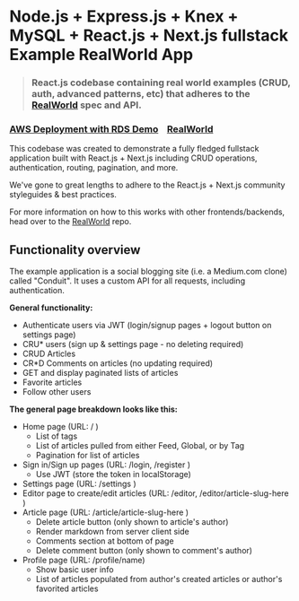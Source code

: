 # Node.js + Express.js + Knex + MySQL + React.js + Next.js fullstack Example RealWorld App

> ### React.js codebase containing real world examples (CRUD, auth, advanced patterns, etc) that adheres to the [RealWorld](https://github.com/gothinkster/realworld) spec and API.

### [AWS Deployment with RDS Demo](http://wade-realworld-app-demo.com)&nbsp;&nbsp;&nbsp;&nbsp;[RealWorld](https://github.com/gothinkster/realworld)

This codebase was created to demonstrate a fully fledged fullstack application built with React.js + Next.js including CRUD operations, authentication, routing, pagination, and more.

We've gone to great lengths to adhere to the React.js + Next.js community styleguides & best practices.

For more information on how to this works with other frontends/backends, head over to the [RealWorld](https://github.com/gothinkster/realworld) repo.

## Functionality overview

The example application is a social blogging site (i.e. a Medium.com clone) called "Conduit". It uses a custom API for all requests, including authentication.

**General functionality:**

- Authenticate users via JWT (login/signup pages + logout button on settings page)
- CRU* users (sign up & settings page - no deleting required)
- CRUD Articles
- CR*D Comments on articles (no updating required)
- GET and display paginated lists of articles
- Favorite articles
- Follow other users

**The general page breakdown looks like this:**

- Home page (URL: / )
    - List of tags
    - List of articles pulled from either Feed, Global, or by Tag
    - Pagination for list of articles
- Sign in/Sign up pages (URL: /login, /register )
    - Use JWT (store the token in localStorage)
- Settings page (URL: /settings )
- Editor page to create/edit articles (URL: /editor, /editor/article-slug-here )
- Article page (URL: /article/article-slug-here )
    - Delete article button (only shown to article's author)
    - Render markdown from server client side
    - Comments section at bottom of page
    - Delete comment button (only shown to comment's author)
- Profile page (URL: /profile/name)
    - Show basic user info
    - List of articles populated from author's created articles or author's favorited articles

<br />
